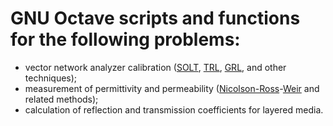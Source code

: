 # GNU Octave scripts and functions for the following problems:
- vector network analyzer calibration ([SOLT](https://www.ni.com/docs/en-US/bundle/ni-vna/page/vnahelp/calibration_solt.html), [TRL](https://www.ni.com/docs/en-US/bundle/ni-vna/page/vnahelp/calibration_trl.html), [GRL](https://ieeexplore.ieee.org/iel5/10678/33710/01604138.pdf), and other techniques);
- measurement of permittivity and permeability ([Nicolson-Ross](https://ieeexplore.ieee.org/document/4313932)-[Weir](https://ieeexplore.ieee.org/iel5/5/31176/01451312.pdf) and related methods);
- calculation of reflection and transmission coefficients for layered media.
